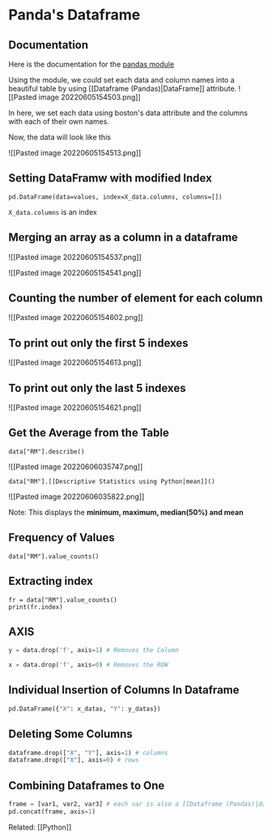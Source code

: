 # Panda's Dataframe
## Documentation
Here is the documentation for the [pandas module](https://pandas.pydata.org/pandas-docs/stable/)

Using the module, we could set each data and column names into a beautiful table by using [[Dataframe (Pandas)|DataFrame]] attribute.
![[Pasted image 20220605154503.png]]

In here, we set each data using boston's data attribute and the columns with each of their own names.  
  
Now, the data will look like this

![[Pasted image 20220605154513.png]]


## Setting DataFramw with modified Index
```
pd.DataFrame(data=values, index=X_data.columns, columns=[])
```
`X_data.columns` is an index

## Merging an array as a column in a dataframe
![[Pasted image 20220605154537.png]]

![[Pasted image 20220605154541.png]]


## Counting the number of element for each column
![[Pasted image 20220605154602.png]]

## To print out only the first 5 indexes

![[Pasted image 20220605154613.png]]

## To print out only the last 5 indexes

![[Pasted image 20220605154621.png]]


## Get the Average from the Table
```
data["RM"].describe()
```
![[Pasted image 20220606035747.png]]
```
data["RM"].[[Descriptive Statistics using Python|mean]]()
```
![[Pasted image 20220606035822.png]]

Note: This displays the **minimum, maximum, median(50%) and mean**

## Frequency of Values
```
data["RM"].value_counts()
```

## Extracting index
```
fr = data["RM"].value_counts()
print(fr.index)
```

## AXIS
```python
y = data.drop('f', axis=1) # Removes the Column

x = data.drop('f', axis=0) # Removes the ROW
```

##  Individual Insertion of Columns In Dataframe
```python
pd.DataFrame({"X": x_datas, "Y": y_datas})
```

## Deleting Some Columns
```python
dataframe.drop(["X", "Y"], axis=1) # columns
dataframe.drop(["X"], axis=0) # rows
```

## Combining Dataframes to One
```python
frame = [var1, var2, var3] # each var is also a [[Dataframe (Pandas)|dataframe]]
pd.concat(frame, axis=1)
```



Related: [[Python]]